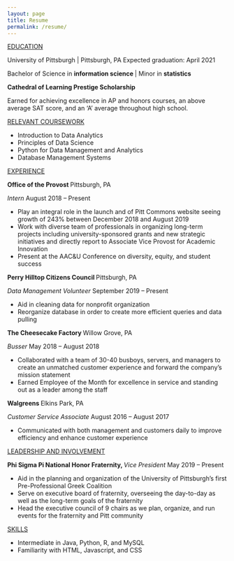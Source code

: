 ```yaml
---
layout: page
title: Resume
permalink: /resume/
---
```


<p>
    <u>EDUCATION</u>
</p>
<p>
    University of Pittsburgh | Pittsburgh, PA Expected graduation: April 2021
</p>
<p>
Bachelor of Science in <strong>information science </strong>| Minor in    <strong>statistics </strong>
</p>
<p>
    <strong>Cathedral of Learning Prestige Scholarship</strong>
</p>
<p>
    Earned for achieving excellence in AP and honors courses, an above average
    SAT score, and an ‘A’ average throughout high school.
</p>

<u>RELEVANT COURSEWORK</u>
<u></u>
<ul>
    <li>
        Introduction to Data Analytics
    </li>
    <li>
        Principles of Data Science
    </li>
     <li>
        Python for Data Management and Analytics
    </li>
     <li>
        Database Management Systems
    </li>
</ul>
<p>
    <u>EXPERIENCE</u>
    <u></u>
</p>
<p>
    <strong>Office of the Provost           </strong>
    Pittsburgh, PA
</p>
<p>
    <em>Intern          </em>
    August 2018 – Present
</p>
<p>
<ul>
     <li>
        Play an integral role in the launch and of Pitt Commons website seeing growth of 243% between December 2018 and August 2019
    </li>
     <li>
        Work with diverse team of professionals in organizing long-term projects including university-sponsored grants and new strategic initiatives and directly report to Associate Vice Provost for Academic Innovation
    </li>
     <li>
        Present at the AAC&U Conference on diversity, equity, and student success
    </li>
</ul>

</p>
<p>
    <strong>Perry Hilltop Citizens Council          </strong>
    Pittsburgh, PA
</p>
<p>
    <em>Data Management Volunteer           </em>
    September 2019 – Present
</p>
<p>
<ul>
     <li>
        Aid in cleaning data for nonprofit organization
    </li>
     <li>
        Reorganize database in order to create more efficient queries and data
        pulling
    </li>
</ul>
</p>

<p>
    <strong>The Cheesecake Factory          </strong>
    Willow Grove, PA
</p>
<p>
    <em>Busser          </em>
    May 2018 – August 2018
</p>
<p>
<ul>
     <li>
        Collaborated with a team of 30-40 busboys, servers, and managers to
        create an unmatched customer experience and forward the company’s mission
        statement
    </li>
     <li>
        Earned Employee of the Month for excellence in service and standing out
        as a leader among the staff
    </li>
</ul>
</p>
<p>
    <strong>Walgreens           </strong>
    Elkins Park, PA
</p>
<p>
    <em>Customer Service Associate          </em>
    August 2016 – August 2017
</p>
<p>
<ul>
     <li>
        Communicated with both management and customers daily to improve
        efficiency and enhance customer experience
    </li>
</ul>
</p>
<p>
    <u>LEADERSHIP AND INVOLVEMENT</u>
</p>
<p>
    <strong>Phi Sigma Pi National Honor Fraternity, </strong>
    <em>Vice President         </em>
    May 2019 – Present
</p>
<p>
<ul>
     <li>
        Aid in the planning and organization of the University of Pittsburgh’s
        first Pre-Professional Greek Coalition
    </li>
     <li>
        Serve on executive board of fraternity, overseeing the day-to-day as well
        as the long-term goals of the fraternity
    </li>
     <li>
        Head the executive council of 9 chairs as we plan, organize, and run events for the fraternity and Pitt community
    </li>
</ul>
</p>

<u>SKILLS</u>
<ul>
    <li>
        Intermediate in Java, Python, R, and MySQL
    </li>
    <li>
        Familiarity with HTML, Javascript, and CSS 
    </li>
</ul>
